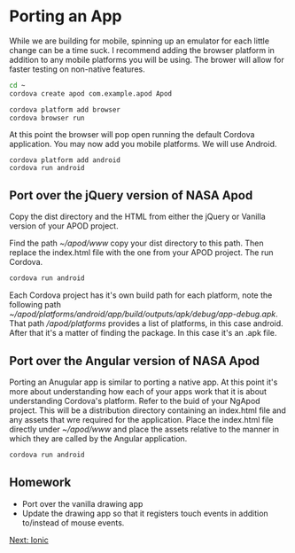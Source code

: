 # Porting an App

While we are building for mobile, spinning up an emulator for each little change can be a time suck. I recommend adding the browser platform in addition to any mobile platforms you will be using. The brower will allow for faster testing on non-native features.

```sh
cd ~
cordova create apod com.example.apod Apod

cordova platform add browser
cordova browser run
```

At this point the browser will pop open running the default Cordova application. You may now add you mobile platforms. We will use Android.

```
cordova platform add android
cordova run android
```

## Port over the jQuery version of NASA Apod

Copy the dist directory and the HTML from either the jQuery or Vanilla version of your APOD project.

Find the path *~/apod/www* copy your dist directory to this path. Then replace the index.html file with the one from your APOD project. The run Cordova.

```sh
cordova run android
```

Each Cordova project has it's own build path for each platform, note the following path *~/apod/platforms/android/app/build/outputs/apk/debug/app-debug.apk*. That path */apod/platforms* provides a list of platforms, in this case android. After that it's a matter of finding the package. In this case it's an .apk file.


## Port over the Angular version of NASA Apod

Porting an Anugular app is similar to porting a native app. At this point it's more about understanding how each of your apps work that it is about understanding Cordova's platform. Refer to the buid of your NgApod project. This will be a distribution directory containing an index.html file and any assets that wre required for the application. Place the index.html file directly under *~/apod/www* and place the assets relative to the manner in which they are called by the Angular application.

```sh
cordova run android
```

## Homework

* Port over the vanilla drawing app
* Update the drawing app so that it registers touch events in addition to/instead of mouse events.

[Next: Ionic](/16-Ionic/README.md)

